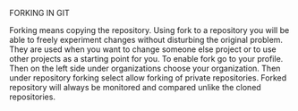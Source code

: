 FORKING IN GIT

Forking means copying the repository. Using fork to a repository you will be able to freely experiment changes without disturbing the original problem. They are used when you want to change someone else project or to use other projects as a starting point for you. To enable fork go to your profile. Then on the left side under organizations choose your organization. Then under repository forking select allow forking of private repositories. Forked repository will always be monitored and compared unlike the cloned repositories.